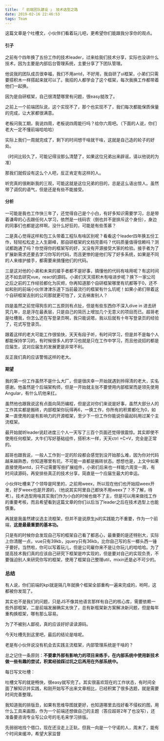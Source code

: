 ```yaml
---
title: 「 前端团队建设 」 技术选型之路
date: 2019-02-16 22:46:53
tags: Team
---
```

这篇文章是个吐槽文，小伙伴们看着玩儿吧，更希望你们能跟我分享你的观点。

#### 引子

之前有个四年换了五份工作的技术leader，过来给我们技术分享，实际也没讲什么技术，因为主要是内部后台管理系统，主要分享了下团队管理。

他说我的团队成员很幸福，我们不用antd，不好用，我自研了ui框架，小弟们只需要搭积木一样搭起来就可以了。我招的人都学会了这个框架，每次我换工作都带着他们一起换。

因为是自研框架，自己很清楚哪里有问题，很easy就改了。

之前上一个前端团队说，这个实现不了，那个也实现不了，我们每次都能保质保量的完成，让大家都很满意。

老板问我工期，我说四周，老板说四周能行吗？给你六周吧。（下面的人说，你们老大一定不懂前端哈哈哈）

实际上我们一周就完成了，剩下的时间想干啥就干啥，这就是自己造的轮子的好处。

（时间比较久了，可能记得没那么清楚了，如果这位兄弟出来辟谣，请以他说的为准）

那我们就假设有这么个人吧，反正肯定有这样的人。

听完真的很刷新我的三观，可能这就是这位兄弟的目的，总是这么语出惊人。虽然带了调侃的语气，但是还是有些不能接受。

<!-- more -->
#### 分析

一可能是我也工作快三年了，还觉得自己是个小白，有好多知识需要学习，总是带着谦卑的心去跟任何人学习，依然是一线码农（倒也并不是排斥这个身份），身边的同事们也都是这样啊，没什么好狂的，可能是有些羡慕？

二是真心觉得这样和包工头带着工程队有啥区别呢？看看这个leader四年换五份工作，轻轻松松走上人生巅峰，那自研框架的文档完善吗？代码质量值得信赖吗？测试都跑通了吗？你觉得你的框架写的好，又没有开源接受大家的检验。接手者为了扩展新需求还要去学习你写的代码，而且更惨的是他们写了好多系统，如果是不同的人来维护接手，都需要来搞懂他们的代码。

三是这对他的小弟和未来的接手者都不是好事，搞懂他的代码有啥用呢？有这时间还不如去研究vue，react的源码。小弟们天天搭积木有啥进步呢？换下一家公司之后之前的工作经验都化为灰烬，你再知道那个自研框架哪里有坑都等于0，还不如和别的前端小伙伴津津乐道下当前最流行的框架有什么坑呢！如果小弟们带着这个自研框架去别的公司那就更可怕了，又去祸害别人？

四是虽然之前觉得狗东的二五原则有点扯，但是有些东西你不深入dive in 进去研究几年，总是浮在最表层，只是自己的简历上增加几个无意义的项目而已。超哥老是吐槽我，你怎么还在写登录页啊，我只能说嗯，我以后就有十年写登录页的经验了，花式写登录页。

跟着这样的老大可能工作很愉快，天天有段子听，有时间学习，但是并不是每个人都能保持学习的，有时候很多人的学习也就是只在工作中学习，而且他说招的都是应届生，这对应届生的发展更是非常不利。

反正我们真的应该警惕这样的老大。

#### 期望

我的第一份工作虽然不是什么大厂，但是很庆幸一开始就遇到拎得清的老大，实名感谢。他虽然是个后端架构师，但是一开始就主张不要使用内部框架而是领先使用Angular，有什么坑他来扛。

虽然他也跟我说这有点面向简历编程，但是这对你们来说是好事，虽然大部分人的工作其实都是搬砖，内部框架你玩得再6，一换工作，你所有的积累都化为0，如果一直使用的是有影响力的开源框架，至少下一份工作你能说你最起码用过某个主流框架。

最开始就听leader说赶进度三个人一天写了三百个页面还觉得很震惊。其实即使不使用任何框架，大牛们写好基础组件，搭积木一样，天天ctrl +C+V，完全是正常的。

超哥也跟我说，一般人工作到一定的阶段都会感觉到没开始那么难，因为你对代码越来越熟悉，你知道哪里有坑，不可能一直都是搬砖状态。想想也是，上文中如果直接使用antd，只不过需要写些扩展组件，小弟们后来也一样能六周变一周，有时间读源码，再安排些真正的技术分享，简直是一个应届生最大的幸运。

小伙伴吐槽来了个领导是阿里的，之前用weex，所以现在他们也开始招weex开发，好歹weex也是开源的，（他说其实阿里自己都快不用weex了？不了解，待考）。技术选型用啥其实我们作为小白的时候也做不了主，但是可以用来做找工作的重要考核，而且希望看到这篇文章的你们以后当了leader之后在技术选型上也能慎重。

再就是我虽然建议选主流框架，但并不是说原生js的实践能力不重要，作为一个前端，**这是最最重要的基本功。**

只是有的时候你会发现自己写的框架自己看了都恶心，最重要的是还特别大，实际上你清醒一点，vue只有39kb，jquery只有36kb，比你自己写的东一榔头西一锤子要好。当然啦，你可以写着玩儿，但是公司雇你来不是让你玩儿的哈哈哈。为了提高技术我们真的应该自己研究下框架是咋实现的，但是要对自己的实现负责，不要强迫别人来研究你写的框架，使用了框架自己整理util，mixin还是必不可少的。

### 总结

有人说，你们前端的kpi就是隔几年就换个框架全部重构一遍来完成的，哟呵，这都被你发现了。

其实也不是我们的问题，只是JS不像其他语言那样有自己的核心库，需要依赖一些外部框架，二是前端发展确实太快了，总有新框架新方案解决新问题，但是每年重构换框架，哪有那么容易。

为了不被别人鄙视，真的应该好好读读源码。

今天吐槽先到这里吧，最后的结论是啥呢。

老是有小伙伴说没有机会去实践主流框架，内部管理系统是干啥的？

总之记住一条原则：**不要拿外部有影响力的项目来练手，在内部系统中使用新技术做一些有趣的尝试，积累经验踩过坑之后再用在外部系统中。**

每日写文吐槽：

吐槽文写的就是畅快，很easy就写完了。其实很喜欢现在的工作状态，有时间全面了解知识并实践，和刚开始写不出来文章相比，已经积累了很多选题，就是需要时间完善整理。

我知道我的排版丑，如果有思维导图就更好，也知道哪里去找好看不侵权的图，用什么工具来画图，作为一个前端还想做自己的主题（答应超哥2年了也没写），还准备要咨询专业写公众号的毛毛来学习排版。

先弱弱地找个借口，现在还没走上正轨，但我一向是一个守诺的人，周末了，能有个时间来缓冲，希望大家监督
